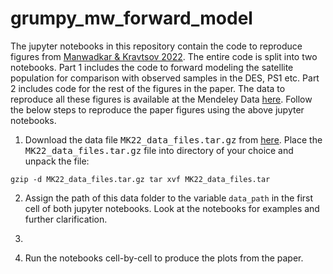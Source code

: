 # grumpy_mw_forward_model

The jupyter notebooks in this repository contain the code to reproduce figures from [Manwadkar & Kravtsov 2022](https://arxiv.org/abs/2112.04511). The entire code is split into two notebooks. Part 1 includes the code to forward modeling the satellite population for comparison with observed samples in the DES, PS1 etc. Part 2 includes code for the rest of the figures in the paper. The data to reproduce all these figures is available at the Mendeley Data [here](https://data.mendeley.com/datasets/zmwh6wxyv3/1). Follow the below steps to reproduce the paper figures using the above jupyter notebooks.  


1. Download the data file <tt>MK22_data_files.tar.gz</tt> from [here](https://data.mendeley.com/datasets/zmwh6wxyv3/1). Place the <tt>MK22_data_files.tar.gz</tt> file into directory of your choice and unpack the file: 

``
gzip -d MK22_data_files.tar.gz
tar xvf MK22_data_files.tar
``
 

2. Assign the path of this data folder to the variable ```data_path``` in the first cell of both jupyter notebooks. Look at the notebooks for examples and further clarification. 

3. 

4. Run the notebooks cell-by-cell to produce the plots from the paper. 
